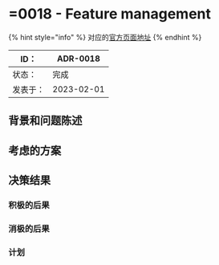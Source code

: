 # =0018 - Feature management

{% hint style="info" %}
对应的[官方页面地址](https://contributing.bitwarden.com/architecture/adr/feature-management)
{% endhint %}

| ID：  | ADR-0018   |
| ---- | ---------- |
| 状态：  | 完成         |
| 发表于： | 2023-02-01 |

## 背景和问题陈述​ <a href="#context-and-problem-statement" id="context-and-problem-statement"></a>

## 考虑的方案​ <a href="#considered-options" id="considered-options"></a>

## 决策结果​ <a href="#decision-outcome" id="decision-outcome"></a>

### 积极的后果​ <a href="#positive-consequences" id="positive-consequences"></a>

### 消极的后果​ <a href="#negative-consequences" id="negative-consequences"></a>

### 计划​ <a href="#plan" id="plan"></a>
